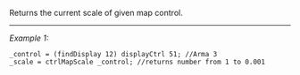 Returns the current scale of given map control.


---
*Example 1:*
```sqf
_control = (findDisplay 12) displayCtrl 51; //Arma 3
_scale = ctrlMapScale _control; //returns number from 1 to 0.001
```
